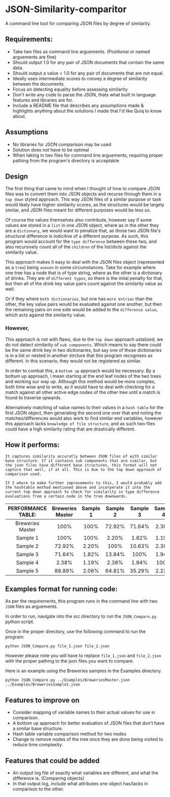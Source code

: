 # JSON-Similarity-comparitor
A command line tool for comparing JSON files by degree of similarity.

## Requirements:
* Take two files as command line arguements. (Positional or named arguements are fine)
* Should output 1.0 for any pair of JSON documents that contain the same data.
* Should output a value < 1.0 for any pair of documents that are not equal.
* Ideally uses intermediate scores to convey a degree of similarity between the documents.
* Focus on detecting equality before assessing similarity
* Don't write any code to parse the JSON, thats what built in language features and libraries are for.
* Include a README file that describes any assumptions made & highlights anything about the solutions I made that I'd like Quiq to know about.

## Assumptions

* No libraries for JSON comparison may be used
* Solution does not have to be optimal
* When taking in two files for command line arguements, requiring proper pathing from the program's directory is acceptable

## Design

The first thing that came to mind when I thought of how to compare JSON files was to convert them into JSON objects and recurse through them in a `top down` styled approach. This way JSON files of a similar purpose or task would likely have higher similarity scores, as the structures would be largely similar, and JSON files meant for different purposes would be less so.

Of course the values themselves also contribute, however say if some values are stored in a `list` in one JSON object, where as in the other they are a `dictionary`, we would want to penalize that, as those two JSON file's structural difference is indicitive of a different purpose. As such, this program would account for the `type difference` between these two, and also recursively count all of the `children` of the list/dicts against the similarity value.

This approach makes it easy to deal with the JSON files object (represented as a `tree`) being `uneven` in some circumstances. Take for example where one tree has a node that is of type string, where as the other is a dictionary of drinks. They are of `different types`, so there is the inital penalty for that, but then all of the drink key value pairs count against the similarity value as well. 

Or if they where `both dictionaries`, but one has `more entries` than the other, the key value pairs would be evaluated against one another, but then the remaining pairs on one side would be added to the `difference value`, which acts against the similarity value.

### However,

This approach is not with flaws, due to the `top down` approach ustalized, we do not detect similarity of `sub components`. Which means to say there could be the same drink key in two dictionaries, but say one of those dictionaries is in a list or nested in another strcture that this program recognises as different. In this scenario, they would not be registered as similar.

In order to combat this, a `bottum up` approach would be necessary. By a bottum up approach, I mean starting at the end leaf nodes of the two trees and working our way up. Although this method would be more complex, both time wise and to write, as it would have to deal with checking for a match against all other active edge nodes of the other tree until a match is found to traverse upwards.

Alternatively matching of value names to their values in a `hash table` for the first JSON object, then generating the second one over that and noting the matches/differences would also work to find similar end variables, however this approach lacks `knowledge of file structure`, and as such two files could have a high similarity rating that are drastically different.

## How it performs:

    It captures similarity accuratly between JSON files of with similar base structure. If it contains sub components that are similar, but the json files have different base structures, this format will not capture that well, if at all. This is due to the top down approach of comparison used.
    
    If I where to make further improvements to this, I would probably add the hashtable method mentioned above and incorperate it into the current top down approach to check for similarity in type difference evaluations from a certain node in the tree downwards.

| PERFORMANCE TABLE: | Breweries Master | Sample 1 | Sample 2 | Sample 3 | Sample 4 | Sample 5 |
|:------:|:----------------:|:--------:|:--------:|:--------:|:--------:|:-------:|
| Breweries Master |100%|100%|72.92%|71.64%|2.38%|88.89%|
| Sample 1 |100%|100%|2.20%|1.82%|1.19%|2.06%|
| Sample 2 |72.92%|2.20%|100%|10.63%|2.38%|64.81%|
| Sample 3 |71.64%|1.82%|13.84%|100%|1.94%|35.29%|
| Sample 4 |2.38%|1.19%|2.38%|1.94%|100%|2.22%|
| Sample 5 |88.89%|2.06%|64.81%|35.29%|2.22%|100%|

## Examples format for running code:

As per the requirements, this program runs in the command line with two `JSON` files as arguements.

In order to run, navigate into the src directory to run the `JSON_Compare.py` python script. 

Once in the proper directory, use the following command to run the program:

    python JSON_Compare.py file_1.json file_2.json

However please note you will have to replace `file_1.json` and `file_2.json` with the proper pathing to the json files you want to compare.

Here is an example using the Breweries samples in the Examples directory.

    python JSON_Compare.py ../Examples/BreweriesMaster.json ../Examples/BreweriesSample1.json

## Features to improve on
* Consider mapping of variable names to their actual values for use in comparison.
* A bottom up approach for better evaluation of JSON files that don't have a similar base structure.
* Hash table variable comparison method for two nodes
* Change to remove nodes of the tree once they are done being visited to reduce time complexity.
        
## Features that could be added
- An output log file of exactly what variables are different, and what the difference is. (Comparing objects)
- In that output log, include what attributes one object has/lacks in comparison to the other.
